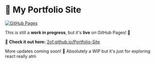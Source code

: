 # 🚀 My Portfolio Site  

[![GitHub Pages](https://img.shields.io/website?down_color=red&down_message=offline&up_color=green&up_message=live&url=https%3A%2F%2F2of.github.io%2FPortfolio-Site%2F)](https://2of.github.io/Portfolio-Site/)

This is still a **work in progress**, but it's **live** on GitHub Pages! 🎉  

🔗 **Check it out here:** [2of.github.io/Portfolio-Site](https://2of.github.io/Portfolio-Site/)  

More updates coming soon! 🚧  Absolutely a WIP but it's just for exploring react really atm